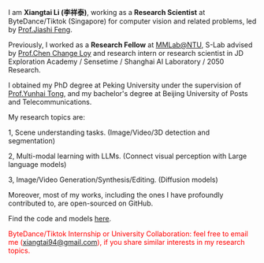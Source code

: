 I am **Xiangtai Li (李祥泰)**, working as a **Research Scientist** at ByteDance/Tiktok (Singapore) for computer vision and related problems, led by [Prof.Jiashi Feng](https://sites.google.com/site/jshfeng/home).

Previously, I worked as a **Research Fellow** at [MMLab@NTU](https://www.mmlab-ntu.com/), S-Lab advised by [Prof.Chen Change Loy](https://www.mmlab-ntu.com/person/ccloy/) and research intern or research scientist in JD Exploration Academy / Sensetime / Shanghai AI Laboratory / 2050 Research.

I obtained my PhD degree at Peking University under the supervision of [Prof.Yunhai Tong](https://scholar.google.com/citations?user=T4gqdPkAAAAJ&hl=zh-CN), and my bachelor's degree at Beijing University of Posts and Telecommunications.

My research topics are:

1, Scene understanding tasks. (Image/Video/3D detection and segmentation)

2, Multi-modal learning with LLMs. (Connect visual perception with Large language models)

3, Image/Video Generation/Synthesis/Editing. (Diffusion models)

Moreover, most of my works, including the ones I have profoundly contributed to, are open-sourced on GitHub.

Find the code and models [here](https://github.com/lxtGH).

<span style="color:red"> ByteDance/Tiktok Internship or University Collaboration: feel free to email me (xiangtai94@gmail.com), if you share similar interests in my research topics. </span> 
